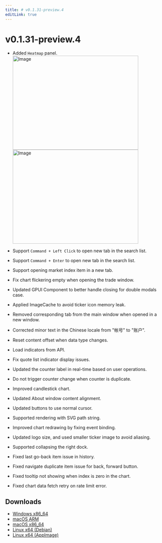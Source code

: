 ```yaml
---
title: # v0.1.31-preview.4
editLink: true
---
```


# v0.1.31-preview.4

- Added `Heatmap` panel.
  <img src="https://assets.lbctrl.com/uploads/0e717d36-21d0-4d8c-a788-99674f742534/scr-20250403-ppsa.png" alt="Image" width="400" height="300"><img src="https://assets.lbctrl.com/uploads/660391d7-22a4-478e-a21a-a53bd38cdbf0/scr-20250403-pnmi.png" alt="Image" width="400" height="300">



- Support `Command + Left Click` to open new tab in the search list.
- Support `Command + Enter` to open new tab in the search list.
- Support opening market index item in a new tab.
- Fix chart flickering empty when opening the trade window.
- Updated GPUI Component to better handle closing for double modals case.
- Applied ImageCache to avoid ticker icon memory leak.
- Removed corresponding tab from the main window when opened in a new window.
- Corrected minor text in the Chinese locale from "帐号" to "账户".
- Reset content offset when data type changes.
- Load indicators from API.
- Fix quote list indicator display issues.
- Updated the counter label in real-time based on user operations.
- Do not trigger counter change when counter is duplicate.
- Improved candlestick chart.
- Updated About window content alignment.
- Updated buttons to use normal cursor.
- Supported rendering with SVG path string.
- Improved chart redrawing by fixing event binding.
- Updated logo size, and used smaller ticker image to avoid aliasing.
- Supported collapsing the right dock.



- Fixed last go-back item issue in history.
- Fixed navigate duplicate item issue for back, forward button.
- Fixed tooltip not showing when index is zero in the chart.
- Fixed chart data fetch retry on rate limit error.

## Downloads

- [Windows x86_64](https://assets.lbkrs.com/github/release/longbridge-desktop/preview/longbridge-v0.1.31-preview.4-windows-x86_64.zip)
- [macOS ARM](https://assets.lbkrs.com/github/release/longbridge-desktop/preview/longbridge-v0.1.31-preview.4-macos-aarch64.dmg)
- [macOS x86_64](https://assets.lbkrs.com/github/release/longbridge-desktop/preview/longbridge-v0.1.31-preview.4-macos-x86_64.dmg)
- [Linux x64 (Debian)](https://assets.lbkrs.com/github/release/longbridge-desktop/preview/longbridge-v0.1.31-preview.4-linux-x86_64.deb)
- [Linux x64 (AppImage)](https://assets.lbkrs.com/github/release/longbridge-desktop/preview/longbridge-v0.1.31-preview.4-linux-x86_64.AppImage)